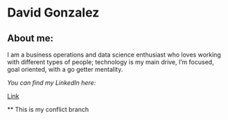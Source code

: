 # David Gonzalez

## About me:

I am a business operations and data science enthusiast who loves working with different types of people; technology is my main drive, I’m focused, goal oriented, with a go getter mentality.

*You can find my LinkedIn here:*

[Link](https://www.linkedin.com/in/davidegonzale/)

** This is my conflict branch





